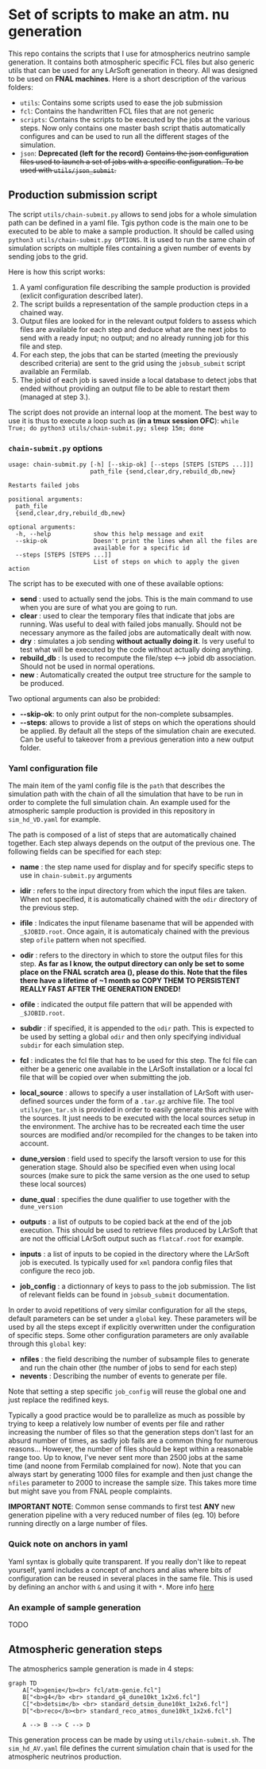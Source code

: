 # Set of scripts to make an atm. nu generation

This repo contains the scripts that I use for atmospherics neutrino sample generation. It contains both atmospheric specific FCL files but also generic utils that can be used for any LArSoft generation in theory. All was designed to be used on **FNAL machines**. Here is a short description of the various folders:

- `utils`: Contains some scripts used to ease the job submission
- `fcl`: Contains the handwritten FCL files that are not generic
- `scripts`: Contains the scripts to be executed by the jobs at the various steps. Now only contains one master bash script thatis automatically configures and can be used to run all the different stages of the simulation.
- `json`: **Deprecated (left for the record)** ~~Contains the json configuration files used to launch a set of jobs with a specific configuration. To be used with `utils/json_submit`.~~


## Production submission script
The script `utils/chain-submit.py` allows to send jobs for a whole simulation path can be defined in a yaml file. Tgis python code is the main one to be executed to be able to make a sample production. It should be called using `python3 utils/chain-submit.py OPTIONS`. It is used to run the same chain of simulation scripts on multiple files containing a given number of events by sending jobs to the grid.

Here is how this script works:

1. A yaml configuration file describing the sample production is provided (exlicit configuration described later).
2. The script builds a representation of the sample production cteps in a chained way.
3. Output files are looked for in the relevant output folders to assess which files are available for each step and deduce what are the next jobs to send with a ready input; no output; and no already running job for this file and step.
4. For each step, the jobs that can be started (meeting the previously described criteria) are sent to the grid using the `jobsub_submit` script available an Fermilab.
5. The jobid of each job is saved inside a local database to detect jobs that ended without providing an output file to be able to restart them (managed at step 3.).

The script does not provide an internal loop at the moment. The best way to use it is thus to execute a loop such as (**in a tmux session OFC**):
`while True; do python3 utils/chain-submit.py; sleep 15m; done`

### `chain-submit.py` options

```
usage: chain-submit.py [-h] [--skip-ok] [--steps [STEPS [STEPS ...]]]
                       path_file {send,clear,dry,rebuild_db,new}

Restarts failed jobs

positional arguments:
  path_file
  {send,clear,dry,rebuild_db,new}

optional arguments:
  -h, --help            show this help message and exit
  --skip-ok             Doesn't print the lines when all the files are
                        available for a specific id
  --steps [STEPS [STEPS ...]]
                        List of steps on which to apply the given action
```

The script has to be executed with one of these available options:
- **send** : used to actually send the jobs. This is the main command to use when you are sure of what you are going to run.
- **clear** : used to clear the temporary files that indicate that jobs are running. Was useful to deal with failed jobs manually. Should not be necessary anymore as the failed jobs are automatically dealt with now.
- **dry** : simulates a job sending **without actually doing it**. Is very useful to test what will be executed by the code without actually doing anything.
- **rebuild_db** : Is used to recompute the file/step <--> jobid db association. Should not be used in normal operations.
- **new** : Automatically created the output tree structure for the sample to be produced.

Two optional arguments can also be probided:

- **--skip-ok**: to only print output for the non-complete subsamples.
- **--steps**: allows to provide a list of steps on which the operations should be applied. By default all the steps of the simulation chain are executed. Can be useful to takeover from a previous generation into a new output folder.


### Yaml configuration file

The main item of the yaml config file is the `path` that describes the simulation path with the chain of all the simulation that have to be run in order to complete the full simulation chain. An example used for the atmospheric sample production is provided in this repository in `sim_hd_VD.yaml` for example.

The path is composed of a list of steps that are automatically chained together. Each step always depends on the output of the previous one. The following fields can be specified for each step:

- **name** : the step name used for display and for specify specific steps to use in `chain-submit.py` arguments
- **idir** : refers to the input directory from which the input files are taken. When not specified, it is automatically chained with the `odir` directory of the previous step.
- **ifile** : Indicates the input filename basename that will be appended with `_$JOBID.root`. Once again, it is automaticaly chained with the previous step `ofile` pattern when not specified.
- **odir** : refers to the directory in which to store the output files for this step. **As far as I know, the output directory can only be set to some place on the FNAL scratch area (), please do this. Note that the files there have a lifetime of ~1 month so COPY THEM TO PERSISTENT REALLY FAST AFTER THE GENERATION ENDED!**
- **ofile** : indicated the output file pattern that will be appended with `_$JOBID.root`.
- **subdir** : if specified, it is appended to the `odir` path. This is expected to be used by setting a global `odir` and then only specifying individual `subdir` for each simulation step.
- **fcl** : indicates the fcl file that has to be used for this step. The fcl file can either be a generic one available in the LArSoft installation or a local fcl file that will be copied over when submitting the job.
- **local_source** : allows to specify a user installation of LArSoft with user-defined sources under the form of a `.tar.gz` archive file. The tool `utils/gen_tar.sh` is provided in order to easily generate this archive with the sources. It just needs to be executed with the local sources setup in the environment. The archive has to be recreated each time the user sources are modified and/or recompiled for the changes to be taken into account.
- **dune_version** : field used to specify the larsoft version to use for this generation stage. Should also be specified even when using local sources (make sure to pick the same version as the one used to setup these local sources)
- **dune_qual** : specifies the dune qualifier to use together with the `dune_version`
- **outputs** : a list of outputs to be copied back at the end of the job execution. This should be used to retrieve files produced by LArSoft that are not the official LArSoft output such as `flatcaf.root` for example.
- **inputs** : a list of inputs to be copied in the directory where the LArSoft job is executed. Is typically used for `xml` pandora config files that configure the reco job.

- **job_config** : a dictionnary of keys to pass to the job submission. The list of relevant fields can be found in `jobsub_submit` documentation. 

In order to avoid repetitions of very similar configuration for all the steps, default parameters can be set under a `global` key. These parameters will be used by all the steps except if explicitly overwritten under the configuration of specific steps. Some other configuration parameters are only available through this `global` key:

- **nfiles** : the field describing the number of subsample files to generate and run the chain other (the number of jobs to send for each step)
- **nevents** : Describing the number of events to generate per file.

Note that setting a step specific `job_config` will reuse the global one and just replace the redifined keys.

Typically a good practice would be to parallelize as much as possible by trying to keep a relatively low number of events per file and rather increasing the number of files so that the generation steps don't last for an absurd number of times, as sadly job fails are a common thing for numerous reasons... However, the number of files should be kept within a reasonable range too. Up to know, I've never sent more than 2500 jobs at the same time (and noone from Fermilab complained for now). Note that you can always start by generating 1000 files for example and then just change the `nfiles` parameter to 2000 to increase the sample size. This takes more time but might save you from FNAL people complaints.

**IMPORTANT NOTE**: Common sense commands to first test **ANY** new generation pipeline with a very reduced number of files (eg. 10) before running directly on a large number of files.

### Quick note on anchors in yaml

Yaml syntax is globally quite transparent. If you really don't like to repeat yourself, yaml includes a concept of anchors and alias where bits of configuration can be reused in several places in the same file. This is used by defining an anchor with `&` and using it with `*`. More info [here](https://www.educative.io/blog/advanced-yaml-syntax-cheatsheet#anchors)

### An example of sample generation

TODO

<!-- ### An example about restarting from already generated files

Imagine that someone kindly generated a sample and you would like to reprocess the anatree step because you made some modifications of the code. Unfortunately, you don't have write access to the location where this sample was generated and would like to use the former reco output to generate your new anatree files and write your new anatree files to a repo of your own. -->


## Atmospheric generation steps

The atmospherics sample generation is made in 4 steps:

```mermaid
graph TD
    A["<b>genie</b><br> fcl/atm-genie.fcl"]
    B["<b>g4</b> <br> standard_g4_dune10kt_1x2x6.fcl"]
    C["<b>detsim</b> <br> standard_detsim_dune10kt_1x2x6.fcl"]
    D["<b>reco</b><br> standard_reco_atmos_dune10kt_1x2x6.fcl"]

    A --> B --> C --> D
```

This generation process can be made by using `utils/chain-submit.sh`. The `sim_hd_AV.yaml` file defines the current simulation chain that is used for the atmospheric neutrinos production.

<!-- ~~Each step has to be applied successively by using `utils/json_submit` on the associated json files found in `json`.
Of course some parameters have to be changed if you want to run this by yourself. For example `GLOBAL_ODIR` can be easily changed in all the scripts files by using:~~
```bash
sed -i 's#^GLOBAL_ODIR.*#GLOBAL_ODIR="/pnfs/dune/scratch/users/MY_USERNAME/MY_SAMPLE_NAME/"#g' scripts/*.sh
```

NB: Not working at the moment as LArSoft v09_74_01 has been released but not dunesw v09_74_01 yet! -->